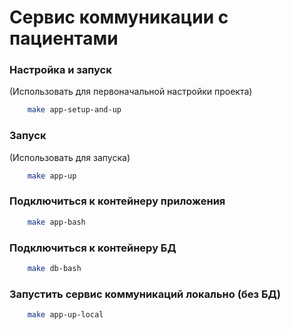 # Сервис коммуникации с пациентами

### Настройка и запуск

(Использовать для первоначальной настройки проекта)

```bash
    make app-setup-and-up
```

### Запуск

(Использовать для запуска)

```bash
    make app-up
```

### Подключиться к контейнеру приложения

```bash
    make app-bash
```

### Подключиться к контейнеру БД

```bash
    make db-bash
```

### Запустить сервис коммуникаций локально (без БД)

```bash
    make app-up-local
```
